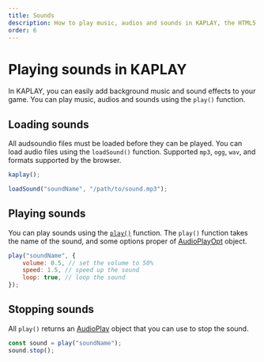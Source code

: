 ```yaml
---
title: Sounds
description: How to play music, audios and sounds in KAPLAY, the HTML5 Game Engine.
order: 6
---
```


# Playing sounds in KAPLAY

In KAPLAY, you can easily add background music and sound effects to your game.
You can play music, audios and sounds using the `play()` function.

## Loading sounds

All audsoundio files must be loaded before they can be played. You can load
audio files using the `loadSound()` function. Supported `mp3`, `ogg`, `wav`, and
formats supported by the browser.

```js
kaplay();

loadSound("soundName", "/path/to/sound.mp3");
```

## Playing sounds

You can play sounds using the [`play()`](https://kaplayjs.com/doc/play/)
function. The `play()` function takes the name of the sound, and some options
proper of [AudioPlayOpt](https://kaplayjs.com/doc/AudioPlayOpt/) object.

```js
play("soundName", {
    volume: 0.5, // set the volume to 50%
    speed: 1.5, // speed up the sound
    loop: true, // loop the sound
});
```

## Stopping sounds

All `play()` returns an [AudioPlay](https://kaplayjs.com/doc/AudioPlay/) object
that you can use to stop the sound.

```js
const sound = play("soundName");
sound.stop();
```
